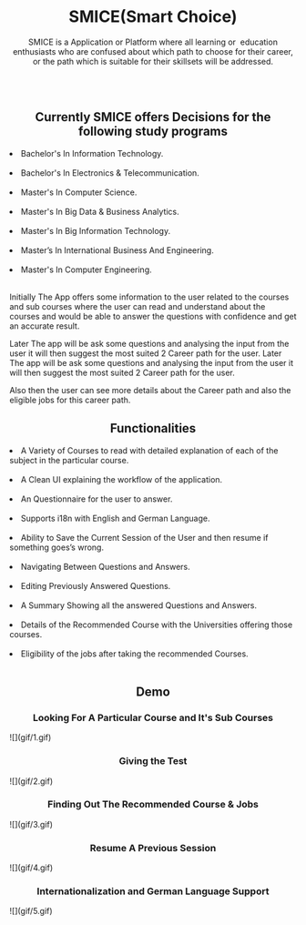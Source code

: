 <h1 align=center> SMICE(Smart Choice) </h1>
<p align="center">
</p>
<p align="center">
SMICE is a Application or Platform where all learning or  education enthusiasts who are confused about which path to choose for their career, or the path which is suitable for their skillsets will be addressed.
</p>
<br/>
<br/>
<h2 align=center>Currently SMICE offers Decisions for the following study programs</h2>
<p align="left">
<li> Bachelor's In Information Technology.</li><br/>
<li> Bachelor's In Electronics & Telecommunication.</li><br/>
<li> Master's In Computer Science.</li><br/>
<li> Master's In Big Data & Business Analytics.</li><br/>
<li> Master's In Big Information Technology.</li><br/>
<li>Master’s In International Business And Engineering.</li><br/>
<li> Master's In Computer Engineering.</li><br/>
</p>
<p>Initially The App offers some information to the user related to the courses and sub courses where the user can read and  understand about the courses and would be able to answer the questions with confidence and get an accurate result.
</p>
<p>Later The app will be ask some questions and analysing the input from the user it will then suggest the most suited 2 Career path for the user.
Later The app will be ask some questions and analysing the input from the user it will then suggest the most suited 2 Career path for the user.
</p>
<p>Also then the user can see more details about the Career path and also the eligible jobs for this career path.
</p>

<h2 align=center>Functionalities</h2>
<p align="left">
<li> A Variety of Courses to read with detailed explanation of each of the subject in the particular course.</li><br/>
<li> A Clean UI explaining the workflow of the application.</li><br/>
<li> An Questionnaire for the user to answer.</li><br/>
<li> Supports i18n with English and German Language.</li><br/>
<li> Ability to Save the Current Session of the User and then resume if something goes’s wrong.</li><br/>
<li>Navigating Between Questions and Answers.</li><br/>
<li> Editing Previously Answered Questions.</li><br/>
<li> A Summary Showing all the answered Questions and Answers.</li><br/>
<li> Details of the Recommended Course with the Universities offering those courses.</li><br/>
<li> Eligibility of the jobs after taking the recommended Courses.</li><br/>
</p>

<h2 align=center>Demo</h2>
<h3 align=center>Looking For A Particular Course and It's Sub Courses</h3>
![](gif/1.gif)
</br>
<h3 align=center>Giving the Test </h3>
![](gif/2.gif)
</br>
<h3 align=center> Finding Out The Recommended Course & Jobs </h3>
![](gif/3.gif)
</br>
<h3 align=center>Resume A Previous Session</h3>
![](gif/4.gif)
</br>
<h3 align=center>Internationalization and German Language Support</h3>
![](gif/5.gif)
